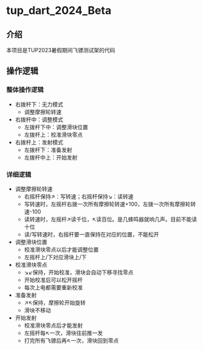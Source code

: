 # tup_dart_2024_Beta

## 介绍
本项目是TUP2023暑假期间飞镖测试架的代码

## 操作逻辑

### 整体操作逻辑

- 右拨杆下：无力模式
    - 调整摩擦轮转速
- 右拨杆中：调整模式
    - 左拨杆下中：调整滑块位置
    - 左拨杆上：校准滑块零点
- 右拨杆上：发射模式
    - 左拨杆下：准备发射
    - 左拨杆中上：开始发射

### 详细逻辑

- 调整摩擦轮转速
  - 右摇杆保持↗：写转速；右摇杆保持↘：读转速
  - 写转速时，左摇杆右拨一次所有摩擦轮转速+100，左拨一次所有摩擦轮转速-100
  - 读转速时，左摇杆↗读千位，↖读百位。是几蜂鸣器就响几声。目前不能读十位
  - 读/写转速时，右摇杆要一直保持在对应的位置，不能松开
- 调整滑块位置
  - 校准滑块零点以后才能调整位置
  - 左摇杆上/下对应滑块上/下
- 校准滑块零点
  - ↘↙保持，开始校准，滑块会自动下移寻找零点
  - 开始校准后可以松开摇杆
  - 每次上电都需要重新校准
- 准备发射
  - ↗↖保持，摩擦轮开始旋转
  - 滑块不移动
- 开始发射
  - 校准滑块零点后才能发射
  - 左摇杆每↖一次，滑块往前推一发
  - 打完所有飞镖后再↖一次，滑块回到零点
